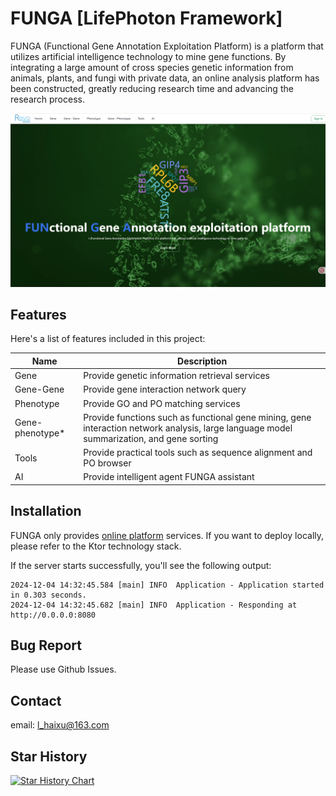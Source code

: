 # FUNGA [LifePhoton Framework]

FUNGA (Functional Gene Annotation Exploitation Platform) is a platform that utilizes artificial intelligence technology to mine gene functions. By integrating a large amount of cross species genetic information from animals, plants, and fungi with private data, an online analysis platform has been constructed, greatly reducing research time and advancing the research process.

![BAR](https://raw.githubusercontent.com/bxx2004/bxx2004/refs/heads/main/bar.png)

## Features

Here's a list of features included in this project:

| Name                                                                   | Description                                                                        |
|------------------------------------------------------------------------|------------------------------------------------------------------------------------|
| Gene                             | Provide genetic information retrieval services                                                  |
| Gene-Gene                         | Provide gene interaction network query                     |
| Phenotype     | Provide GO and PO matching services |
| Gene-phenotype* | Provide functions such as functional gene mining, gene interaction network analysis, large language model summarization, and gene sorting                     |
| Tools                      | Provide practical tools such as sequence alignment and PO browser                    |
| AI               | Provide intelligent agent FUNGA assistant                                         |

## Installation

FUNGA only provides [online platform](http://funga.revoist.cn) services. If you want to deploy locally, please refer to the Ktor technology stack.

If the server starts successfully, you'll see the following output:

```
2024-12-04 14:32:45.584 [main] INFO  Application - Application started in 0.303 seconds.
2024-12-04 14:32:45.682 [main] INFO  Application - Responding at http://0.0.0.0:8080
```

## Bug Report

Please use Github Issues.

## Contact

email: l_haixu@163.com

## Star History

[![Star History Chart](https://api.star-history.com/svg?repos=bxx2004/LifePhoton&type=Date)](https://www.star-history.com/#bxx2004/LifePhoton&Date&LogScale)
